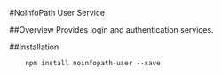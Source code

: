 #NoInfoPath User Service

##Overview
Provides login and authentication services.

##Installation

```
    npm install noinfopath-user --save
    
```